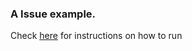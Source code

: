 ### A Issue example.
Check [here](https://github.com/FleekHQ/space-daemon/tree/master/examples/bucketIssues#issue-1-buckets-directory-returns-false-for-isdir) for instructions on how to run